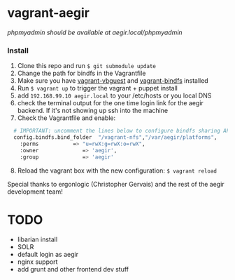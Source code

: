 # vagrant-aegir

*phpmyadmin should be available at aegir.local/phpmyadmin*

### Install 
1. Clone this repo and run `$ git submodule update` 
2. Change the path for bindfs in the Vagrantfile
3. Make sure you have <a href='https://github.com/dotless-de/vagrant-vbguest'>vagrant-vbguest</a> and <a href='https://github.com/gael-ian/vagrant-bindfs'>vagrant-bindfs</a> installed
4. Run `$ vagrant up` to trigger the vagrant + puppet install 
5. add `192.168.99.10 aegir.local` to your /etc/hosts or you local DNS
6. check the terminal output for the one time login link for the aegir backend. If it's not showing up ssh into the machine 
7. Check the Vagrantfile and enable:

```bash
  # IMPORTANT: uncomment the lines below to configure bindfs sharing AFTER the vagrant box is provisioned
  config.bindfs.bind_folder  "/vagrant-nfs","/var/aegir/platforms",
    :perms           => "u=rwX:g=rwX:o=rwX",
    :owner              => 'aegir',
    :group              => 'aegir'

```
8. Reload the vagrant box with the new configuration: `$ vagrant reload`



Special thanks to ergonlogic (Christopher Gervais) and the rest of the aegir development team!

# TODO
- libarian install
- SOLR
- default login as aegir
- nginx support 
- add grunt and other frontend dev stuff





